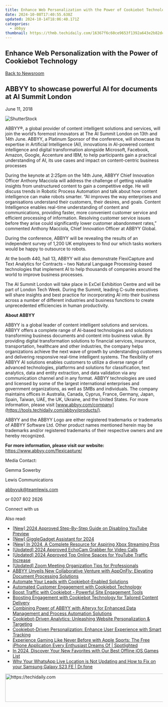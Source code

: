 ```yaml
---
title: Enhance Web Personalization with the Power of Cookiebot Technology
date: 2024-10-08T17:40:55.638Z
updated: 2024-10-14T18:06:40.171Z
categories:
  - abbyy
thumbnail: https://thmb.techidaily.com/16367f6c60ce9653f1392a643e2b82dc02b50b35ff890c97d3a0607584104c84.jpg
---
```


## Enhance Web Personalization with the Power of Cookiebot Technology

[Back to Newsroom](https://tools.techidaily.com/abbyy/products/)

## ABBYY to showcase powerful AI for documents at AI Summit London

June 11, 2018

![ShutterStock](https://content.abbyy.com/-/media/project/abbyy/abbyy/branchtemplates/shutterstock_1272462163_1296-x-729.jpg?h=729&iar=0&w=1296)

ABBYY®, a global provider of content intelligent solutions and services, will join the world’s foremost innovators at The AI Summit London on 13th and 14th June. ABBYY, a Platinum Sponsor of the conference, will showcase its expertise in Artificial Intelligence (AI), innovations in AI-powered content intelligence and digital transformation alongside Microsoft, Facebook, Amazon, Google, Accenture and IBM, to help participants gain a practical understanding of AI, its use cases and impact on content-centric business processes

During the keynote at 2:25pm on the 14th June, ABBYY Chief Innovation Officer Anthony Macciola will address the challenge of getting valuable insights from unstructured content to gain a competitive edge. He will discuss trends in Robotic Process Automation and talk about how content intelligence can make robots smarter. “AI improves the way enterprises and organisations understand their customers, their desires, and goals. Content Intelligence enables real-time understanding of content and communications, providing faster, more convenient customer service and efficient processing of information. Resolving customer service issues before they arise could significantly lower customer abandonment rates,” commented Anthony Macciola, Chief Innovation Officer at ABBYY Global.

During the conference, ABBYY will be revealing the results of an independent survey of 1,200 UK employees to find our which tasks workers would be happy to outsource to robots.

At the booth 440, hall 13, ABBYY will also demonstrate FlexiCapture and Text Analytics for Contracts – two Natural Language Processing-based technologies that implement AI to help thousands of companies around the world to improve business processes.

The AI Summit London will take place in ExCel Exhibition Centre and will be part of London Tech Week. During the Summit, leading C-suite executives will share insights and best practice for incorporating AI into their business across a number of different industries and business functions to create unprecedented efficiencies in human productivity.

**About ABBYY**

ABBYY is a global leader of content intelligent solutions and services. ABBYY offers a complete range of AI-based technologies and solutions transforming business documents and content into business value. By providing digital transformation solutions to financial services, insurance, transportation, healthcare and other industries, the company helps organizations achieve the next wave of growth by understanding customers and delivering responsive real-time intelligent systems. The flexibility of ABBYY AI solutions enables customers to utilize a diverse range of advanced technologies, platforms and solutions for classification, text analytics, data and entity extraction, and data validation via any communication channel and in any format. ABBYY technologies are used and licensed by some of the largest international enterprises and government organizations, as well as SMBs and individuals. The company maintains offices in Australia, Canada, Cyprus, France, Germany, Japan, Spain, Taiwan, UAE, the UK, Ukraine, and the United States. For more information, please visit [www.abbyy.com/company](https://tools.techidaily.com/abbyy/products/).

ABBYY and the ABBYY Logo are either registered trademarks or trademarks of ABBYY Software Ltd. Other product names mentioned herein may be trademarks and/or registered trademarks of their respective owners and are hereby recognized.

**For more information, please visit our website:** <https://www.abbyy.com/flexicapture/>

Media Contact:

Gemma Sowerby

Lewis Communications

[abbyyuk@teamlewis.com](https://tools.techidaily.com/abbyy/products/)

or 0207 802 2626

Connect with us

<ins class="adsbygoogle"
     style="display:block"
     data-ad-format="autorelaxed"
     data-ad-client="ca-pub-7571918770474297"
     data-ad-slot="1223367746"></ins>

<ins class="adsbygoogle"
     style="display:block"
     data-ad-client="ca-pub-7571918770474297"
     data-ad-slot="8358498916"
     data-ad-format="auto"
     data-full-width-responsive="true"></ins>

<span class="atpl-alsoreadstyle">Also read:</span>
<div><ul>
<li><a href="https://fox-info.techidaily.com/new-2024-approved-step-by-step-guide-on-disabling-youtube-preview/"><u>[New] 2024 Approved Step-By-Step Guide on Disabling YouTube Preview</u></a></li>
<li><a href="https://fox-helps.techidaily.com/new-gigglegadget-assistant-for-2024/"><u>[New] GiggleGadget Assistant for 2024</u></a></li>
<li><a href="https://visual-screen-recording.techidaily.com/new-in-2024-a-complete-resource-for-aspiring-xbox-streaming-pros/"><u>[New] In 2024, A Complete Resource for Aspiring Xbox Streaming Pros</u></a></li>
<li><a href="https://facebook-video-content.techidaily.com/updated-2024-approved-echocam-grabber-for-video-calls/"><u>[Updated] 2024 Approved EchoCam Grabber for Video Calls</u></a></li>
<li><a href="https://fox-friendly.techidaily.com/updated-2024-approved-top-online-spaces-for-youtube-traffic-increase/"><u>[Updated] 2024 Approved Top Online Spaces for YouTube Traffic Increase</u></a></li>
<li><a href="https://remote-screen-capture.techidaily.com/updated-zoom-meeting-organization-tips-for-professionals/"><u>[Updated] Zoom Meeting Organization Tips for Professionals</u></a></li>
<li><a href="https://solve-popular.techidaily.com/abbyy-unveils-new-collaborative-venture-with-apponfly-elevating-document-processing-solutions/"><u>ABBYY Unveils New Collaborative Venture with AppOnFly: Elevating Document Processing Solutions</u></a></li>
<li><a href="https://solve-popular.techidaily.com/automate-your-leads-with-cookiebot-enabled-solutions/"><u>Automate Your Leads with Cookiebot-Enabled Solutions</u></a></li>
<li><a href="https://solve-popular.techidaily.com/automated-customer-engagement-with-cookiebot-technology/"><u>Automated Customer Engagement with Cookiebot Technology</u></a></li>
<li><a href="https://solve-popular.techidaily.com/boost-traffic-with-cookiebot-powerful-site-engagement-tools/"><u>Boost Traffic with Cookiebot - Powerful Site Engagement Tools</u></a></li>
<li><a href="https://solve-popular.techidaily.com/boosting-engagement-with-cookiebot-technology-for-tailored-content-delivery/"><u>Boosting Engagement with Cookiebot Technology for Tailored Content Delivery</u></a></li>
<li><a href="https://solve-popular.techidaily.com/combining-power-of-abbyy-with-alteryx-for-enhanced-data-management-and-process-automation-solutions/"><u>Combining Power of ABBYY with Alteryx for Enhanced Data Management and Process Automation Solutions</u></a></li>
<li><a href="https://solve-popular.techidaily.com/cookiebot-driven-analytics-unleashing-website-personalization-and-targeting/"><u>Cookiebot-Driven Analytics: Unleashing Website Personalization & Targeting</u></a></li>
<li><a href="https://solve-popular.techidaily.com/cookiebot-driven-personalization-enhance-user-experience-with-smart-tracking/"><u>Cookiebot-Driven Personalization: Enhance User Experience with Smart Tracking</u></a></li>
<li><a href="https://tech-hub.techidaily.com/experience-gaming-like-never-before-with-apple-sports-the-free-iphone-application-every-enthusiast-dreams-of-spotlighted/"><u>Experience Gaming Like Never Before with Apple Sports: The Free iPhone Application Every Enthusiast Dreams Of | Spotlighted</u></a></li>
<li><a href="https://screen-capture.techidaily.com/in-2024-discover-your-new-favorites-with-our-best-offline-ios-games-list/"><u>In 2024, Discover Your New Favorites with Our Best Offline iOS Games List</u></a></li>
<li><a href="https://location-social.techidaily.com/why-your-whatsapp-live-location-is-not-updating-and-how-to-fix-on-your-samsung-galaxy-s23-fe-drfone-by-drfone-virtual-android/"><u>Why Your WhatsApp Live Location is Not Updating and How to Fix on your Samsung Galaxy S23 FE | Dr.fone</u></a></li>
</ul></div>

<!-- affiliate ads begin -->
<a href="https://appsumo.8odi.net/c/5597632/2151859/7443" target="_top" id="2151859">
  <img src="//a.impactradius-go.com/display-ad/7443-2151859" border="0" alt="https://techidaily.com" width="728" height="90"/>
</a>
<img height="0" width="0" src="https://appsumo.8odi.net/i/5597632/2151859/7443" style="position:absolute;visibility:hidden;" border="0" />
<!-- affiliate ads end -->

